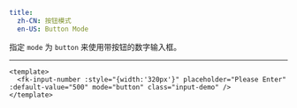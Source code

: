 ```yaml
title:
  zh-CN: 按钮模式
  en-US: Button Mode
```


指定 `mode` 为 `button` 来使用带按钮的数字输入框。

---


```vue { "component": true } 
<template>
  <fk-input-number :style="{width:'320px'}" placeholder="Please Enter" :default-value="500" mode="button" class="input-demo" />
</template>
```
